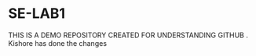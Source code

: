# SE-LAB1
THIS IS A DEMO REPOSITORY CREATED FOR UNDERSTANDING GITHUB . Kishore has done the changes
